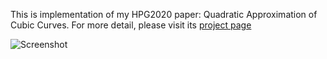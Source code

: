 This is implementation of my HPG2020 paper: Quadratic Approximation of Cubic Curves. For more detail, please visit its [project page](https://ttnghia.github.io/posts/quadratic-approximation-of-cubic-curves/)

![Screenshot](https://ttnghia.github.io/images/quadratic-approximation/1.png)
